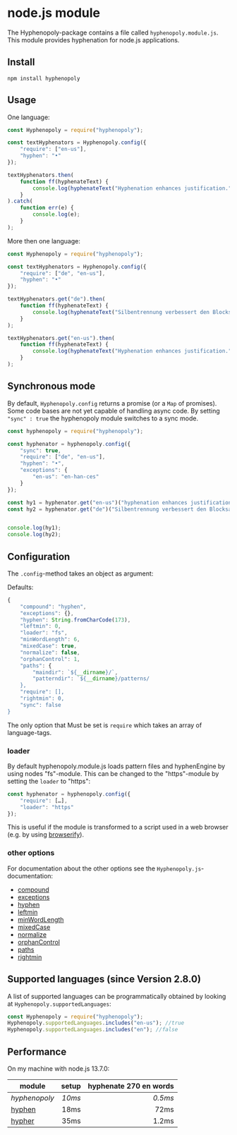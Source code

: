 # node.js module

The Hyphenopoly-package contains a file called `hyphenopoly.module.js`.
This module provides hyphenation for node.js applications.

## Install

````
npm install hyphenopoly
````

## Usage

One language:

````javascript
const Hyphenopoly = require("hyphenopoly");

const textHyphenators = Hyphenopoly.config({
    "require": ["en-us"],
    "hyphen": "•"
});

textHyphenators.then(
    function ff(hyphenateText) {
        console.log(hyphenateText("Hyphenation enhances justification."));
    }
).catch(
    function err(e) {
        console.log(e);
    }
);
````

More then one language:

````javascript
const Hyphenopoly = require("hyphenopoly");

const textHyphenators = Hyphenopoly.config({
    "require": ["de", "en-us"],
    "hyphen": "•"
});

textHyphenators.get("de").then(
    function ff(hyphenateText) {
        console.log(hyphenateText("Silbentrennung verbessert den Blocksatz."));
    }
);

textHyphenators.get("en-us").then(
    function ff(hyphenateText) {
        console.log(hyphenateText("Hyphenation enhances justification."));
    }
);
````

## Synchronous mode

By default, `Hyphenopoly.config` returns a promise (or a `Map` of promises). Some code bases are not yet capable of handling async code.
By setting `"sync" : true` the hyphenopoly module switches to a sync mode.

````javascript
const hyphenopoly = require("hyphenopoly");

const hyphenator = hyphenopoly.config({
    "sync": true,
    "require": ["de", "en-us"],
    "hyphen": "•",
    "exceptions": {
        "en-us": "en-han-ces"
    }
});

const hy1 = hyphenator.get("en-us")("hyphenation enhances justification.");
const hy2 = hyphenator.get("de")("Silbentrennung verbessert den Blocksatz.");


console.log(hy1);
console.log(hy2);
````

## Configuration

The `.config`-method takes an object as argument:

Defaults:
````javascript
{
    "compound": "hyphen",
    "exceptions": {},
    "hyphen": String.fromCharCode(173),
    "leftmin": 0,
    "loader": "fs",
    "minWordLength": 6,
    "mixedCase": true,
    "normalize": false,
    "orphanControl": 1,
    "paths": {
        "maindir": `${__dirname}/`,
        "patterndir": `${__dirname}/patterns/
    },
    "require": [],
    "rightmin": 0,
    "sync": false
}
````

The only option that Must be set is `require` which takes an array of language-tags.

### loader
By default hyphenopoly.module.js loads pattern files and hyphenEngine by using nodes "fs"-module.
This can be changed to the "https"-module by setting the `loader` to "https":
````javascript
const hyphenator = hyphenopoly.config({
    "require": […],
    "loader": "https"
});

````
This is useful if the module is transformed to a script used in a web browser (e.g. by using [browserify](http://browserify.org)).

### other options
For documentation about the other options see the `Hyphenopoly.js`-documentation:

-   [compound](./Setup.md#compound)
-   [exceptions](./Setup.md#exceptions)
-   [hyphen](./Setup.md#hyphen)
-   [leftmin](./Setup.md#leftmin-and-rightmin)
-   [minWordLength](./Setup.md#minwordlength)
-   [mixedCase](./Setup.md#mixedcase)
-   [normalize](./Setup.md#normalize)
-   [orphanControl](./Setup.md#orphancontrol)
-   [paths](./Global-Hyphenopoly-Object.md#paths)
-   [rightmin](./Setup.md#leftmin-and-rightmin)

## Supported languages (since Version 2.8.0)
A list of supported languages can be programmatically obtained by looking at `Hyphenopoly.supportedLanguages`:
````javascript
const Hyphenopoly = require("hyphenopoly");
Hyphenopoly.supportedLanguages.includes("en-us"); //true
Hyphenopoly.supportedLanguages.includes("en"); //false
````

## Performance

On my machine with node.js 13.7.0:

| module        | setup         | hyphenate 270 en words |
| ------------- | -------------:| ----------------------:|
| _hyphenopoly_ | _10ms_        | _0.5ms_                  |
| [hyphen](https://www.npmjs.com/package/hyphen)        | 18ms          | 72ms                  |
| [hypher](https://www.npmjs.com/package/hypher)        | 35ms          | 1.2ms                    |
